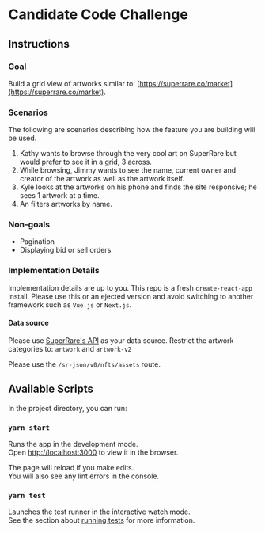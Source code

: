 # Candidate Code Challenge

## Instructions

### Goal

Build a grid view of artworks similar to: [https://superrare.co/market](https://superrare.co/market).

### Scenarios

The following are scenarios describing how the feature you are building will be used.

1. Kathy wants to browse through the very cool art on SuperRare but would prefer to see it in a grid, 3 across.
1. While browsing, Jimmy wants to see the name, current owner and creator of the artwork as well as the artwork itself.
1. Kyle looks at the artworks on his phone and finds the site responsive; he sees 1 artwork at a time.
1. An filters artworks by name.

### Non-goals

* Pagination
* Displaying bid or sell orders.

### Implementation Details

Implementation details are up to you. This repo is a fresh `create-react-app` install. Please use this or an ejected version and avoid switching to another framework such as `Vue.js` or `Next.js`.

#### Data source

Please use [SuperRare's API](https://SuperRare.co/sr-json/docs/) as your data source. Restrict the artwork categories to: `artwork` and `artwork-v2`

Please use the `/sr-json/v0/nfts/assets` route.

## Available Scripts

In the project directory, you can run:

### `yarn start`

Runs the app in the development mode.<br />
Open [http://localhost:3000](http://localhost:3000) to view it in the browser.

The page will reload if you make edits.<br />
You will also see any lint errors in the console.

### `yarn test`

Launches the test runner in the interactive watch mode.<br />
See the section about [running tests](https://facebook.github.io/create-react-app/docs/running-tests) for more information.

